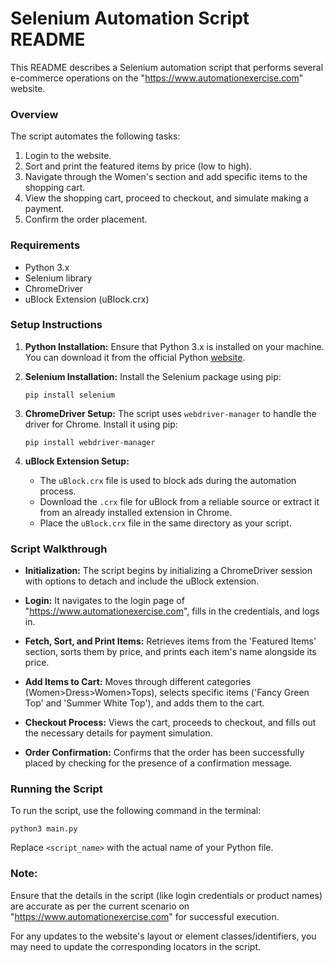 # Selenium Automation Script README

This README describes a Selenium automation script that performs several e-commerce operations on
the "https://www.automationexercise.com" website.

### Overview

The script automates the following tasks:
1. Login to the website.
2. Sort and print the featured items by price (low to high).
3. Navigate through the Women's section and add specific items to the shopping cart.
4. View the shopping cart, proceed to checkout, and simulate making a payment.
5. Confirm the order placement.

### Requirements
- Python 3.x
- Selenium library
- ChromeDriver
- uBlock Extension (uBlock.crx)

### Setup Instructions

1. **Python Installation:**
   Ensure that Python 3.x is installed on your machine. You can download it from the official Python [website](https://www.python.org/downloads/).

2. **Selenium Installation:**
   Install the Selenium package using pip:
   ```
   pip install selenium
   ```

3. **ChromeDriver Setup:**
   The script uses `webdriver-manager` to handle the driver for Chrome. Install it using pip:
   ```
   pip install webdriver-manager
   ```

4. **uBlock Extension Setup:**
   - The `uBlock.crx` file is used to block ads during the automation process.
   - Download the `.crx` file for uBlock from a reliable source or extract it from an already installed extension in Chrome.
   - Place the `uBlock.crx` file in the same directory as your script.

### Script Walkthrough

- **Initialization:**
  The script begins by initializing a ChromeDriver session with options to detach and include the uBlock extension.

- **Login:**
  It navigates to the login page of "https://www.automationexercise.com", fills in the credentials, and logs in.

- **Fetch, Sort, and Print Items:**
  Retrieves items from the 'Featured Items' section, sorts them by price, and prints each item's name alongside its price.

- **Add Items to Cart:**
  Moves through different categories (Women>Dress>Women>Tops), selects specific items ('Fancy Green Top' and 'Summer White Top'), and adds them to the cart.

- **Checkout Process:**
  Views the cart, proceeds to checkout, and fills out the necessary details for payment simulation.

- **Order Confirmation:**
  Confirms that the order has been successfully placed by checking for the presence of a confirmation message.

### Running the Script

To run the script, use the following command in the terminal:
```
python3 main.py
```
Replace `<script_name>` with the actual name of your Python file.

### Note:
Ensure that the details in the script (like login credentials or product names) are accurate as per the current scenario on "https://www.automationexercise.com" for successful execution.

For any updates to the website's layout or element classes/identifiers, you may need to update the corresponding locators in the script.